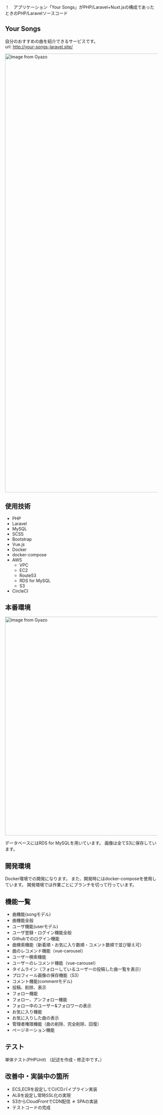 ！　アプリケーション「Your Songs」がPHP/Laravel+Nuxt.jsの構成であったときのPHP/Laravelソースコード


## Your Songs

自分のおすすめの曲を紹介できるサービスです。<br>
url: http://your-songs-laravel.site/

<a href="http://your-songs-laravel.site/"><img src="https://i.gyazo.com/5054aaad1afba85e1a2b3ad3830cc268.png" alt="Image from Gyazo" width="1440"/></a>

## 使用技術
* PHP
* Laravel
* MySQL
* SCSS
* Bootstrap
* Vue.js
* Docker
* docker-compose
* AWS
    * VPC
    * EC2
    * Route53
    * RDS for MySQL
    * S3
* CircleCI

## 本番環境
<a href="https://gyazo.com/0dbe34d3312e2140ef8ffe47b9940896"><img src="https://i.gyazo.com/0dbe34d3312e2140ef8ffe47b9940896.png" alt="Image from Gyazo" width="718"/></a>

データベースにはRDS for MySQLを用いています。
画像は全てS3に保存しています。

## 開発環境
Docker環境での開発になります。
また、開発時にはdocker-composeを使用しています。
開発環境では作業ごとにブランチを切って行っています。

## 機能一覧
* 曲機能(songモデル)
* 曲機能全般
* ユーザ機能(userモデル)
* ユーザ登録・ログイン機能全般
* Githubでのログイン機能
* 曲検索機能（新着順・お気に入り数順・コメント数順で並び替え可）
* 曲のレコメンド機能（vue-carousel）
* ユーザー検索機能
* ユーザーのレコメンド機能（vue-carousel）
* タイムライン（フォローしているユーザーの投稿した曲一覧を表示）
* プロフィール画像の保存機能（S3）
* コメント機能(commentモデル)
* 投稿、削除、表示
* フォロー機能
* フォロー、アンフォロー機能
* フォロー中のユーザー&フォロワーの表示
* お気に入り機能
* お気に入りした曲の表示
* 管理者権限機能（曲の削除、完全削除、回復）
* ページネーション機能

## テスト
単体テスト(PHPUnit)
（記述を作成・修正中です。）

## 改善中・実装中の箇所
* ECS,ECRを設定してCI/CDパイプライン実装
* ALBを設定し常時SSL化の実現
* S3からCloudFrontでCDN配信
＊ SPAの実装
* テストコードの完成 
